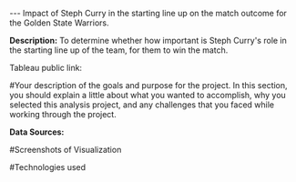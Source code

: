 --- Impact of Steph Curry in the starting line up on the match outcome for the Golden State Warriors.

**Description:** To determine whether how important is Steph Curry's role in the starting line up of the team, for them to win the match.

Tableau public link: 

#Your description of the goals and purpose for the project. In this section, you should explain a little about what you wanted to accomplish, why you selected this analysis project, and any challenges that you faced while working through the project.

**Data Sources:**

#Screenshots of Visualization

#Technologies used
